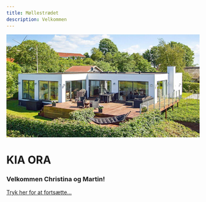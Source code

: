 ```yaml
---
title: Møllestrædet
description: Velkommen
---
```

![Møllestrædet 8](/images/house.jpg)

# KIA ORA

### Velkommen Christina og Martin! ###

[Tryk her for at fortsætte...](/guide.md)